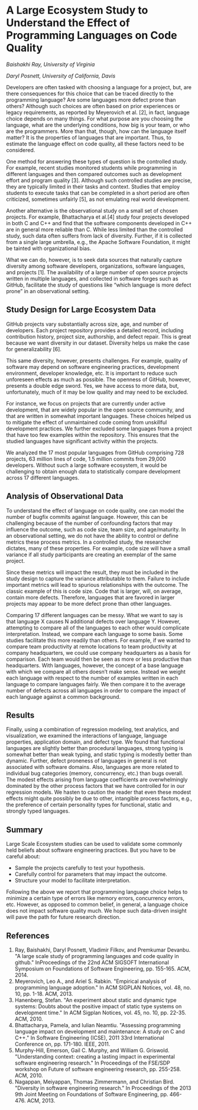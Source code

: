 # A Large Ecosystem Study to Understand the Effect of Programming Languages on Code Quality
_Baishakhi Ray, University of Virginia_

_Daryl Posnett, University of California, Davis_

Developers are often tasked with choosing a language for a project, but, are there consequences for this choice that can be traced directly to the programming language? Are some languages more defect prone than others? Although such choices are often based on prior experiences or legacy requirements, as reported by Meyerovich et al. [2], in fact, language choice depends on many things. For what purpose are you choosing the language, what are the underlying conditions, how big is your team, or who are the programmers. More than that, though, how can the language itself matter? It is the properties of languages that are important.
Thus, to estimate the language effect on code quality, all these factors need to be considered. 

One method for answering these types of question is the controlled study.  For example, recent studies monitored students while programming in different languages and then compared outcomes such as development effort and program quality [3].  Although such controlled studies are precise, they are typically limited in their tasks and context. Studies that employ students to execute tasks that can be completed in a short period are often criticized, sometimes unfairly [5], as not emulating real world development.  

Another alternative is the observational study on a small set of chosen projects. For example, 
Bhattacharya et al.[4] study four projects developed in both C and C++ and find that the software components developed in C++ are in general more reliable than C. While less limited than the controlled study, such data often suffers from lack of diversity. Further, if it is collected from a single large umbrella, e.g., the Apache Software Foundation, it might be tainted with organizational bias. 

What we can do, however, is to seek data sources that naturally capture diversity among software developers, organizations, software languages, and projects [1]. The availability of a large number of open source projects written in multiple languages, and collected in software forges such as GitHub, facilitate the study of questions like “which language is more defect prone” in an observational setting.   

## Study Design for Large Ecosystem Data

GitHub projects vary substantially across size, age, and number of developers. Each project repository provides a detailed record, including contribution history, project size, authorship, and defect repair. This is great because we want diversity in our dataset. Diversity helps us make the case for generalizability [6]. 

This same diversity, however, presents challenges. For example, quality of software may depend on  software engineering practices, development environment, developer knowledge, etc. It is important to reduce such unforeseen effects as much as possible. The openness of GitHub, however, presents a double edge sword. Yes, we have access to  more data, but, unfortunately, much of it may be low quality and may need to be excluded. 

For instance, we focus on projects that are currently under active development, that are widely popular in the open source community, and that are written in somewhat important languages. These choices helped us to mitigate the effect of unmaintained code coming from unskillful development practices. We further excluded some languages from a project that have too few examples within the repository. This ensures that the studied languages have significant activity within the projects.

We analyzed the 17 most popular languages from GitHub comprising 728 projects, 63 million lines of code, 1.5 million commits from 29,000 developers. Without such a large software ecosystem, it would be challenging to obtain enough data to statistically compare development across 17 different languages. 

## Analysis of Observational Data 

To understand the effect of language on code quality, one can model the number of bugfix commits against language. However, this can be challenging because of the number of confounding factors that may influence the outcome, such as code size, team size, and age/maturity. In an observational setting, we do not have the ability to control or define metrics these process metrics. In a controlled study, the researcher dictates, many of these properties. For example, code size will have a small variance if all study participants are creating an exemplar of the same project. 

Since these metrics will impact the result, they must  be included in the study design to capture the variance attributable to them. Failure to include important metrics will lead to spurious relationships with the outcome. The classic example of this is code size. Code that is larger, will, on average, contain more defects. Therefore, languages that are favored in larger projects may appear to be more defect prone than other languages. 

Comparing 17 different languages can be messy. What we want to say is that language X causes N additional defects over language Y. However, attempting to compare all of the languages to each other would complicate interpretation. Instead, we compare each language to some basis. Some studies facilitate this more readily than others. For example, if we wanted to compare team productivity at remote locations to team productivity at company headquarters, we could use company headquarters as a basis for comparison.  Each team would then be seen as more or less productive than headquarters. With languages, however, the concept of a base language with which we compare all others doesn’t make sense. Instead we weight each language with respect to the number of examples written in each language to compare languages fairly. We then compare it to the average number of defects across all languages in order to compare the impact of each language against a common background. 

## Results 
Finally, using a combination of regression modeling, text analytics, and visualization, we examined the interactions of language, language properties, application domain, and defect type.  We found that functional languages are slightly better than procedural languages, strong typing is somewhat better than weak typing, and static typing is modestly better than dynamic.  Further, defect proneness of languages in general is not associated with software domains. Also, languages are more related to individual bug categories (memory, concurrency, etc.) than bugs overall. The modest effects arising from language coefficients are overwhelmingly dominated by the other process factors that we have controlled for in our regression models.  We hasten to caution the reader that even these modest effects might quite possibly be due to other, intangible process factors, e.g., the preference of certain personality types for functional, static and strongly typed languages. 

## Summary 

Large Scale Ecosystem studies can be used to validate some commonly held beliefs about software engineering practices. But you have to be careful about:

* Sample the projects carefully to test your hypothesis. 
* Carefully control for parameters that may impact the outcome.
* Structure your model to facilitate interpretation. 

Following the above we report that programming language choice helps to minimize a certain type of errors like memory errors, concurrency errors, etc. However, as opposed to common belief, in general, a language choice does not impact software quality much. We hope such data-driven insight will pave the path for future research direction.


## References
 
1. Ray, Baishakhi, Daryl Posnett, Vladimir Filkov, and Premkumar Devanbu. "A large scale study of programming languages and code quality in github." InProceedings of the 22nd ACM SIGSOFT International Symposium on Foundations of Software Engineering, pp. 155-165. ACM, 2014.
2. Meyerovich, Leo A., and Ariel S. Rabkin. "Empirical analysis of programming language adoption." In ACM SIGPLAN Notices, vol. 48, no. 10, pp. 1-18. ACM, 2013.
3. Hanenberg, Stefan. "An experiment about static and dynamic type systems: Doubts about the positive impact of static type systems on development time." In ACM Sigplan Notices, vol. 45, no. 10, pp. 22-35. ACM, 2010.
4. Bhattacharya, Pamela, and Iulian Neamtiu. "Assessing programming language impact on development and maintenance: A study on C and C++." In Software Engineering (ICSE), 2011 33rd International Conference on, pp. 171-180. IEEE, 2011.
5. Murphy-Hill, Emerson, Gail C. Murphy, and William G. Griswold. "Understanding context: creating a lasting impact in experimental software engineering research." In Proceedings of the FSE/SDP workshop on Future of software engineering research, pp. 255-258. ACM, 2010.
6. Nagappan, Meiyappan, Thomas Zimmermann, and Christian Bird. "Diversity in software engineering research." In Proceedings of the 2013 9th Joint Meeting on Foundations of Software Engineering, pp. 466-476. ACM, 2013.
